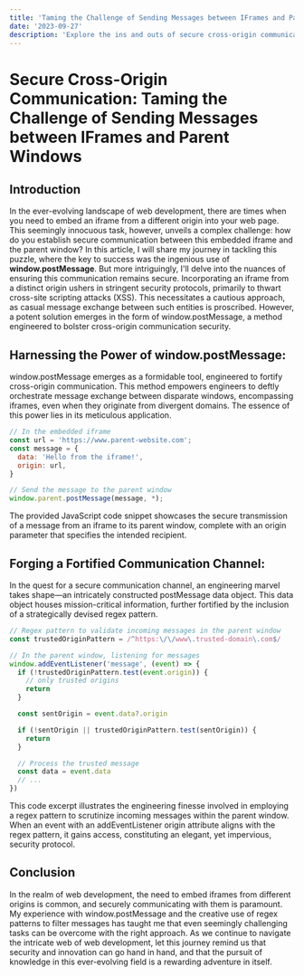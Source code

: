```yaml
---
title: 'Taming the Challenge of Sending Messages between IFrames and Parent Windows'
date: '2023-09-27'
description: 'Explore the ins and outs of secure cross-origin communication between embedded iframes and parent windows in web development. Learn how to leverage window.postMessage and a regex filter within the message data object to build a robust and trusted channel for data exchange. This article delves into the practical aspects of overcoming challenges and achieving the delicate balance between security and effectiveness in web development.'
---
```


# Secure Cross-Origin Communication: Taming the Challenge of Sending Messages between IFrames and Parent Windows

## Introduction

In the ever-evolving landscape of web development, there are times when you need to embed an iframe from a different origin into your web page. This seemingly innocuous task, however, unveils a complex challenge: how do you establish secure communication between this embedded iframe and the parent window? In this article, I will share my journey in tackling this puzzle, where the key to success was the ingenious use of **window.postMessage**. But more intriguingly, I'll delve into the nuances of ensuring this communication remains secure.
Incorporating an iframe from a distinct origin ushers in stringent security protocols, primarily to thwart cross-site scripting attacks (XSS). This necessitates a cautious approach, as casual message exchange between such entities is proscribed. However, a potent solution emerges in the form of window.postMessage, a method engineered to bolster cross-origin communication security.

## Harnessing the Power of window.postMessage:

window.postMessage emerges as a formidable tool, engineered to fortify cross-origin communication. This method empowers engineers to deftly orchestrate message exchange between disparate windows, encompassing iframes, even when they originate from divergent domains. The essence of this power lies in its meticulous application.

```javascript
// In the embedded iframe
const url = 'https://www.parent-website.com';
const message = {
  data: 'Hello from the iframe!',
  origin: url,
}

// Send the message to the parent window
window.parent.postMessage(message, *);
```

The provided JavaScript code snippet showcases the secure transmission of a message from an iframe to its parent window, complete with an origin parameter that specifies the intended recipient.

## Forging a Fortified Communication Channel:

In the quest for a secure communication channel, an engineering marvel takes shape—an intricately constructed postMessage data object. This data object houses mission-critical information, further fortified by the inclusion of a strategically devised regex pattern.

```javascript
// Regex pattern to validate incoming messages in the parent window
const trustedOriginPattern = /^https:\/\/www\.trusted-domain\.com$/

// In the parent window, listening for messages
window.addEventListener('message', (event) => {
  if (!trustedOriginPattern.test(event.origin)) {
    // only trusted origins
    return
  }

  const sentOrigin = event.data?.origin

  if (!sentOrigin || trustedOriginPattern.test(sentOrigin)) {
    return
  }

  // Process the trusted message
  const data = event.data
  // ...
})
```

This code excerpt illustrates the engineering finesse involved in employing a regex pattern to scrutinize incoming messages within the parent window. When an event with an addEventListener origin attribute aligns with the regex pattern, it gains access, constituting an elegant, yet impervious, security protocol.

## Conclusion

In the realm of web development, the need to embed iframes from different origins is common, and securely communicating with them is paramount. My experience with window.postMessage and the creative use of regex patterns to filter messages has taught me that even seemingly challenging tasks can be overcome with the right approach. As we continue to navigate the intricate web of web development, let this journey remind us that security and innovation can go hand in hand, and that the pursuit of knowledge in this ever-evolving field is a rewarding adventure in itself.
